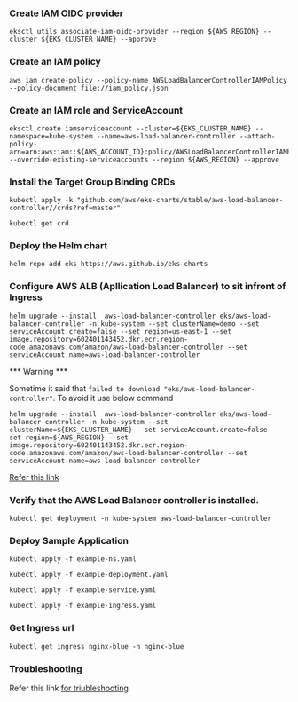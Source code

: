 ### Create IAM OIDC provider

```
eksctl utils associate-iam-oidc-provider --region ${AWS_REGION} --cluster ${EKS_CLUSTER_NAME} --approve
```

### Create an IAM policy 

```
aws iam create-policy --policy-name AWSLoadBalancerControllerIAMPolicy --policy-document file://iam_policy.json
```

### Create an IAM role and ServiceAccount

```
eksctl create iamserviceaccount --cluster=${EKS_CLUSTER_NAME} --namespace=kube-system --name=aws-load-balancer-controller --attach-policy-arn=arn:aws:iam::${AWS_ACCOUNT_ID}:policy/AWSLoadBalancerControllerIAMPolicy --override-existing-serviceaccounts --region ${AWS_REGION} --approve
```

### Install the Target Group Binding CRDs

```
kubectl apply -k "github.com/aws/eks-charts/stable/aws-load-balancer-controller//crds?ref=master"

kubectl get crd
```

### Deploy the Helm chart

```
helm repo add eks https://aws.github.io/eks-charts
```

### Configure AWS ALB (Apllication Load Balancer) to sit infront of Ingress

```
helm upgrade --install  aws-load-balancer-controller eks/aws-load-balancer-controller -n kube-system --set clusterName=demo --set serviceAccount.create=false --set region=us-east-1 --set image.repository=602401143452.dkr.ecr.region-code.amazonaws.com/amazon/aws-load-balancer-controller --set serviceAccount.name=aws-load-balancer-controller
```

*** Warning ***

Sometime it said that `failed to download "eks/aws-load-balancer-controller"`. To avoid it use below command

```
helm upgrade --install  aws-load-balancer-controller eks/aws-load-balancer-controller -n kube-system --set clusterName=${EKS_CLUSTER_NAME} --set serviceAccount.create=false --set region=${AWS_REGION} --set image.repository=602401143452.dkr.ecr.region-code.amazonaws.com/amazon/aws-load-balancer-controller --set serviceAccount.name=aws-load-balancer-controller
```
<a href="https://docs.aws.amazon.com/eks/latest/userguide/aws-load-balancer-controller.html">Refer this link</a>

### Verify that the AWS Load Balancer controller is installed. 

```
kubectl get deployment -n kube-system aws-load-balancer-controller
```
### Deploy Sample Application

```
kubectl apply -f example-ns.yaml

kubectl apply -f example-deployment.yaml

kubectl apply -f example-service.yaml

kubectl apply -f example-ingress.yaml
```
### Get Ingress url

```
kubectl get ingress nginx-blue -n nginx-blue
```
### Troubleshooting

Refer this link <a href="https://aws.amazon.com/premiumsupport/knowledge-center/eks-load-balancers-troubleshooting/">for triubleshooting</a>




